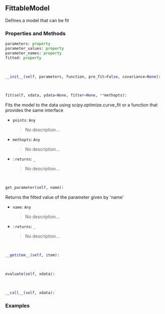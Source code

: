 ## <a id="McUtils.Zachary.FittableModels.FittableModel">FittableModel</a>
Defines a model that can be fit

### Properties and Methods
```python
parameters: property
parameter_values: property
parameter_names: property
fitted: property
```
<a id="McUtils.Zachary.FittableModels.FittableModel.__init__">&nbsp;</a>
```python
__init__(self, parameters, function, pre_fit=False, covariance=None): 
```

<a id="McUtils.Zachary.FittableModels.FittableModel.fit">&nbsp;</a>
```python
fit(self, xdata, ydata=None, fitter=None, **methopts): 
```
Fits the model to the data using scipy.optimize.curve_fit or a function that provides the same interface
- `points`: `Any`
    >No description...
- `methopts`: `Any`
    >No description...
- `:returns`: `_`
    >No description...

<a id="McUtils.Zachary.FittableModels.FittableModel.get_parameter">&nbsp;</a>
```python
get_parameter(self, name): 
```
Returns the fitted value of the parameter given by 'name'
- `name`: `Any`
    >No description...
- `:returns`: `_`
    >No description...

<a id="McUtils.Zachary.FittableModels.FittableModel.__getitem__">&nbsp;</a>
```python
__getitem__(self, item): 
```

<a id="McUtils.Zachary.FittableModels.FittableModel.evaluate">&nbsp;</a>
```python
evaluate(self, xdata): 
```

<a id="McUtils.Zachary.FittableModels.FittableModel.__call__">&nbsp;</a>
```python
__call__(self, xdata): 
```

### Examples
